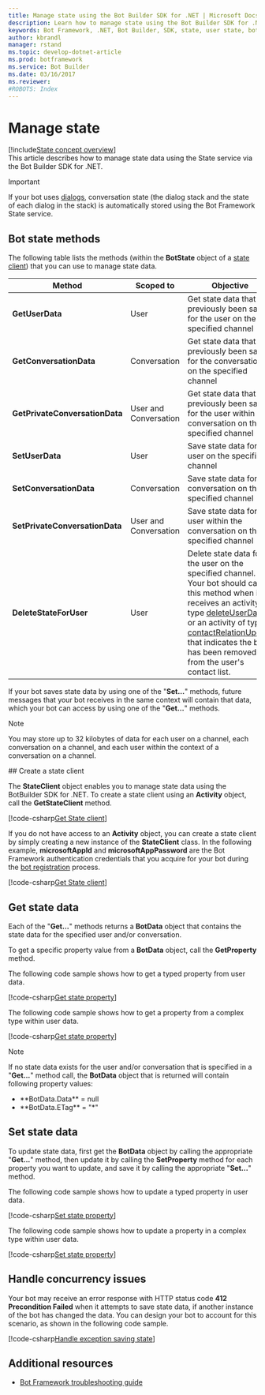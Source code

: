```yaml
---
title: Manage state using the Bot Builder SDK for .NET | Microsoft Docs
description: Learn how to manage state using the Bot Builder SDK for .NET.
keywords: Bot Framework, .NET, Bot Builder, SDK, state, user state, bot state, conversation state
author: kbrandl
manager: rstand
ms.topic: develop-dotnet-article
ms.prod: botframework
ms.service: Bot Builder
ms.date: 03/16/2017
ms.reviewer:
#ROBOTS: Index
---
```


# Manage state

[!include[State concept overview](../includes/snippet-dotnet-concept-state.md)]  
This article describes how to manage state data using the State service via the Bot Builder SDK for .NET.

> [!IMPORTANT]
> If your bot uses [dialogs](bot-framework-dotnet-dialogs.md), 
> conversation state (the dialog stack and the state of each dialog in the stack) is automatically stored 
> using the Bot Framework State service. 

## Bot state methods

The following table lists the methods (within the **BotState** object of a [state client](#state-client)) 
that you can use to manage state data.

| Method | Scoped to | Objective |                                                
|----|----|----|
| **GetUserData** | User | Get state data that has previously been saved for the user on the specified channel |
| **GetConversationData** | Conversation | Get state data that has previously been saved for the conversation on the specified channel |
| **GetPrivateConversationData** | User and Conversation | Get state data that has previously been saved for the user within the conversation on the specified channel |
| **SetUserData** | User | Save state data for the user on the specified channel |
| **SetConversationData** | Conversation | Save state data for the conversation on the specified channel |
| **SetPrivateConversationData** | User and Conversation | Save state data for the user within the conversation on the specified channel |
| **DeleteStateForUser** | User | Delete state data for the user on the specified channel. Your bot should call this method when it receives an activity of type [deleteUserData](bot-framework-dotnet-activities.md#deleteuserdata) or an activity of type [contactRelationUpdate](bot-framework-dotnet-activities.md#contactrelationupdate) that indicates the bot has been removed from the user's contact list. |

If your bot saves state data by using one of the "**Set...**" methods, 
future messages that your bot receives in the same context will contain that data, 
which your bot can access by using one of the "**Get...**" methods.

> [!NOTE]
> You may store up to 32 kilobytes of data 
> for each user on a channel, each conversation on a channel, and each user within the context of a conversation on a channel. 

##<a id="state-client"></a> Create a state client

The **StateClient** object enables you to manage state data using the BotBuilder SDK for .NET. 
To create a state client using an **Activity** object, call the **GetStateClient** method.

[!code-csharp[Get State client](../includes/code/dotnet-state.cs#getStateClient1)]

If you do not have access to an **Activity** object, you can create a state client by simply 
creating a new instance of the **StateClient** class. In the following example, **microsoftAppId** and **microsoftAppPassword** are the Bot Framework authentication 
credentials that you acquire for your bot during the [bot registration](bot-framework-publish-register.md) 
process.

[!code-csharp[Get State client](../includes/code/dotnet-state.cs#getStateClient2)]

## Get state data

Each of the "**Get...**" methods returns a **BotData** object that contains the state data for the specified user and/or conversation. 

To get a specific property value from a **BotData** object, call the **GetProperty** method. 

The following code sample shows how to get a typed property from user data. 

[!code-csharp[Get state property](../includes/code/dotnet-state.cs#getProperty1)]

The following code sample shows how to get a property from a complex type within user data.

[!code-csharp[Get state property](../includes/code/dotnet-state.cs#getProperty2)]

> [!NOTE]
> If no state data exists for the user and/or conversation that is specified in 
> a "**Get...**" method call, 
> the **BotData** object that is returned will contain following property values: 
> <ul><li>**BotData.Data** = null</li>
> <li>**BotData.ETag** = "*"</li></ul>

## Set state data

To update state data, first get the **BotData** object by calling the appropriate "**Get...**" method, 
then update it by calling the **SetProperty** method for each property you want to update, 
and save it by calling the appropriate "**Set...**" method. 

The following code sample shows how to update a typed property in user data.

[!code-csharp[Set state property](../includes/code/dotnet-state.cs#setProperty1)]

The following code sample shows how to update a property in a complex type within user data. 

[!code-csharp[Set state property](../includes/code/dotnet-state.cs#setProperty2)]

## Handle concurrency issues

Your bot may receive an error response with HTTP status code **412 Precondition Failed** 
when it attempts to save state data, if another instance of the bot has changed the data. 
You can design your bot to account for this scenario, as shown in the following code sample.

[!code-csharp[Handle exception saving state](../includes/code/dotnet-state.cs#handleException)]

## Additional resources

- [Bot Framework troubleshooting guide](bot-framework-troubleshooting-guide.md#state)